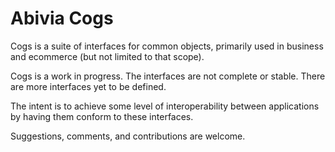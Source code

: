 # Abivia Cogs

Cogs is a suite of interfaces for common objects, primarily used in business and ecommerce (but
not limited to that scope).

Cogs is a work in progress. The interfaces are not complete or stable. There are more 
interfaces yet to be defined.

The intent is to achieve some level of interoperability between applications by having them
conform to these interfaces.

Suggestions, comments, and contributions are welcome.
